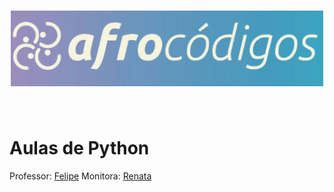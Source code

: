<h1 align="center">
  <img src="assets/image/logotipo-afrocodigos.png" alt="logotipo afrocodigos" width="500">
</h1>

<br>

# Aulas de Python

Professor: [Felipe](lipemorais)
Monitora: [Renata](repereira) 
